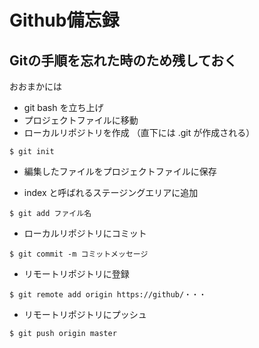 # Github備忘録
## Gitの手順を忘れた時のため残しておく

おおまかには
- git bash を立ち上げ
- プロジェクトファイルに移動
- ローカルリポジトリを作成 （直下には .git が作成される）

```
$ git init
```
- 編集したファイルをプロジェクトファイルに保存
 
- index と呼ばれるステージングエリアに追加
```
$ git add ファイル名 
```
- ローカルリポジトリにコミット
```
$ git commit -m コミットメッセージ
```
- リモートリポジトリに登録
```
$ git remote add origin https://github/・・・
```
- リモートリポジトリにプッシュ
```
$ git push origin master
```

